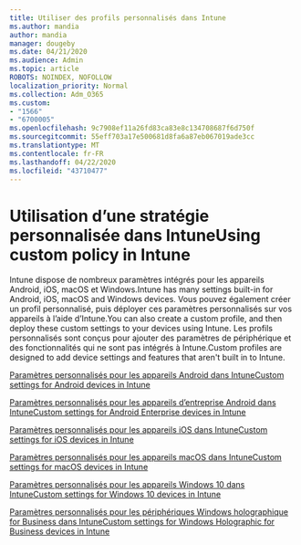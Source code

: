 ```yaml
---
title: Utiliser des profils personnalisés dans Intune
ms.author: mandia
author: mandia
manager: dougeby
ms.date: 04/21/2020
ms.audience: Admin
ms.topic: article
ROBOTS: NOINDEX, NOFOLLOW
localization_priority: Normal
ms.collection: Adm_O365
ms.custom:
- "1566"
- "6700005"
ms.openlocfilehash: 9c7908ef11a26fd83ca83e8c134708687f6d750f
ms.sourcegitcommit: 55eff703a17e500681d8fa6a87eb067019ade3cc
ms.translationtype: MT
ms.contentlocale: fr-FR
ms.lasthandoff: 04/22/2020
ms.locfileid: "43710477"
---
```

# <a name="using-custom-policy-in-intune"></a><span data-ttu-id="fc93f-102">Utilisation d’une stratégie personnalisée dans Intune</span><span class="sxs-lookup"><span data-stu-id="fc93f-102">Using custom policy in Intune</span></span>

<span data-ttu-id="fc93f-103">Intune dispose de nombreux paramètres intégrés pour les appareils Android, iOS, macOS et Windows.</span><span class="sxs-lookup"><span data-stu-id="fc93f-103">Intune has many settings built-in for Android, iOS, macOS and Windows devices.</span></span> <span data-ttu-id="fc93f-104">Vous pouvez également créer un profil personnalisé, puis déployer ces paramètres personnalisés sur vos appareils à l’aide d’Intune.</span><span class="sxs-lookup"><span data-stu-id="fc93f-104">You can also create a custom profile, and then deploy these custom settings to your devices using Intune.</span></span> <span data-ttu-id="fc93f-105">Les profils personnalisés sont conçus pour ajouter des paramètres de périphérique et des fonctionnalités qui ne sont pas intégrés à Intune.</span><span class="sxs-lookup"><span data-stu-id="fc93f-105">Custom profiles are designed to add device settings and features that aren't built in to Intune.</span></span>

[<span data-ttu-id="fc93f-106">Paramètres personnalisés pour les appareils Android dans Intune</span><span class="sxs-lookup"><span data-stu-id="fc93f-106">Custom settings for Android devices in Intune</span></span>](https://docs.microsoft.com/intune/custom-settings-android)

[<span data-ttu-id="fc93f-107">Paramètres personnalisés pour les appareils d’entreprise Android dans Intune</span><span class="sxs-lookup"><span data-stu-id="fc93f-107">Custom settings for Android Enterprise devices in Intune</span></span>](https://docs.microsoft.com/intune/custom-settings-android-for-work)

[<span data-ttu-id="fc93f-108">Paramètres personnalisés pour les appareils iOS dans Intune</span><span class="sxs-lookup"><span data-stu-id="fc93f-108">Custom settings for iOS devices in Intune</span></span>](https://docs.microsoft.com/intune/custom-settings-ios)

[<span data-ttu-id="fc93f-109">Paramètres personnalisés pour les appareils macOS dans Intune</span><span class="sxs-lookup"><span data-stu-id="fc93f-109">Custom settings for macOS devices in Intune</span></span>](https://docs.microsoft.com/intune/custom-settings-macos)

[<span data-ttu-id="fc93f-110">Paramètres personnalisés pour les appareils Windows 10 dans Intune</span><span class="sxs-lookup"><span data-stu-id="fc93f-110">Custom settings for Windows 10 devices in Intune</span></span>](https://docs.microsoft.com/intune/custom-settings-windows-10)

[<span data-ttu-id="fc93f-111">Paramètres personnalisés pour les périphériques Windows holographique for Business dans Intune</span><span class="sxs-lookup"><span data-stu-id="fc93f-111">Custom settings for Windows Holographic for Business devices in Intune</span></span>](https://docs.microsoft.com/intune/custom-settings-windows-holographic)